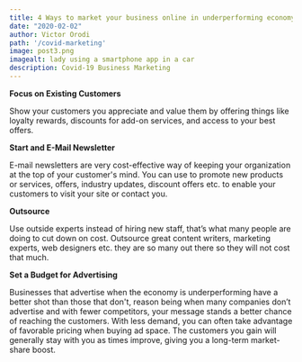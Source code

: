 ```yaml
---
title: 4 Ways to market your business online in underperforming economy
date: "2020-02-02"
author: Victor Orodi
path: '/covid-marketing'
image: post3.png
imagealt: lady using a smartphone app in a car
description: Covid-19 Business Marketing
---
```


**Focus on Existing Customers**

Show your customers you appreciate and value them by offering things like loyalty rewards, discounts for add-on services, and access to your best offers.

**Start and E-Mail Newsletter**

E-mail newsletters are very cost-effective way of keeping your organization at the top of your customer's mind. You can use to promote new products or services, offers, industry updates, discount offers etc. to enable your customers to visit your site or contact you.

**Outsource**

Use outside experts instead of hiring new staff, that’s what many people are doing to cut down on cost. Outsource great content writers, marketing experts, web designers etc. they are so many out there so they will not cost that much.

**Set a Budget for Advertising**

Businesses that advertise when the economy is underperforming have a better shot than those that don't, reason being when many companies don’t advertise and with fewer competitors, your message stands a better chance of reaching the customers.
With less demand, you can often take advantage of favorable pricing when buying ad space. The customers you gain will generally stay with you as times improve, giving you a long-term market-share boost.



